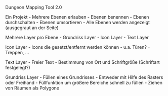 Dungeon Mapping Tool 2.0

Ein Projekt
	- Mehrere Ebenen erlauben
	- Ebenen benennen 
	- Ebenen durchschalten
	- Ebenen umsortieren
	- Alle Ebenen werden angezeigt (ausgegraut an der Seite)

Mehrere Layer pro Ebene
	- Grundriss Layer
	- Icon Layer
	- Text Layer

Icon Layer
	- Icons die gesetzt/entfernt werden können
	- u.a. Türen?
	- Treppen, ...

Text Layer
	- Freier Text
	- Bestimmung von Ort und Schriftgröße (Schriftart festgelegt?)

Grundriss Layer
	- Füllen eines Grundrisses
		- Entweder mit Hilfe des Rasters oder Freihand
		- Füllfunktion um größere Bereiche schnell zu füllen
	- Ziehen von Räumen als Polygone

	
